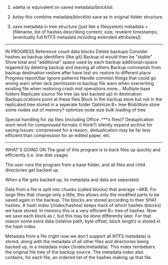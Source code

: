 ﻿1. xdelta or equivalent on saved metadata/blocklist

2. *belay this* combine metadata/blocklist save as in original folder structure 

3. save metadata in tree structure (just like a filesystem)
	metadata = (filename,
				list of hashes describing content,
				size,
				revelent timestamps,
				[eventually full NTFS metadata including extended attributes])

*********************
IN PROGRESS
Reference count data blocks
	Delete backups
		Consider hashes as backup identifiers (like git)
		Backup id would then be "stable"
	Show total and "additional" space used by each backup
		additional=space regained by deleting backup and leaving all others
Backup commands from backup destination
	restore after have lost src
	restore to different place
Progress report/bar
Ignore patterns
Handle common things that could go wrong
	warn when lack permission to backup file
	warn when overwriting existing file when restoring
	crash mid operations
	more...
Multiple base folders
Replicate source file tree (as last backed up) in destination
	BackupLocations point at these files
	Block in the backup store but not in the replicated tree stored in a seperate folder
Optimize B+ tree BlobStore
	store some nodes out of memory?
	optimize node size
	bulk loading of tree

Special handling for zip files (including Office .***x files)?
	Deduplication wont work for compressed formats (I think?)
	silently expand archive for saving
	Issues:
		compressed for a reason, deduplication may be far less efficient than compression for an edited paper, etc.

**********************
WHAT'S GOING ON
The goal of this program is to back files up quickly and efficiently (i.e. low disk usage)

The user runs the program from a base folder, and all files and child directories get backed up

When a file gets backed up, its metadata and data are seperated.

Data from a file is split into chunks (called blocks) that average ~4KB. For large files that change only a little, this allows only the modified parts to be saved again in the backup. The blocks are stored according to their SHA1 hashes. A hash index (<destination>/index/hashes) keeps track of which hashes (blocks) we have stored. In memory this is a very efficient B+ tree of hashes. Now we save each block as <destination>/<block hash>, but this may be done differently later. For that reason some extra data (relative path, byte offset, block length) is stored in the hash index.

Metadata from a file (right now we don't support all NTFS metadata) is stored, along with the metadata of all other files and directories being backed up, in a metadata index (<destination>/index/metadata). This index rembebers the original file tree of the backup source. The metadata index also contains, for each file, an ordered list of the hashes making up that file.
